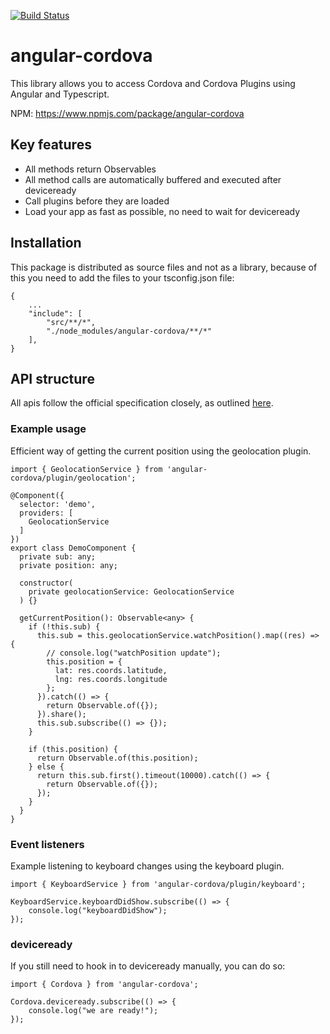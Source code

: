 [![Build Status](https://travis-ci.org/arnesson/angular-cordova.svg?branch=master)](https://travis-ci.org/arnesson/angular-cordova)

# angular-cordova
This library allows you to access Cordova and Cordova Plugins using Angular and Typescript.

NPM: https://www.npmjs.com/package/angular-cordova

## Key features
* All methods return Observables
* All method calls are automatically buffered and executed after deviceready
* Call plugins before they are loaded
* Load your app as fast as possible, no need to wait for deviceready

## Installation
This package is distributed as source files and not as a library, because of this you need to add the files to your tsconfig.json file:

```
{
    ...
    "include": [
        "src/**/*",
        "./node_modules/angular-cordova/**/*"
    ],
}
```

## API structure
All apis follow the official specification closely, as outlined [here](https://cordova.apache.org/docs/en/latest/#plugin-apis). 

### Example usage

Efficient way of getting the current position using the geolocation plugin.

```
import { GeolocationService } from 'angular-cordova/plugin/geolocation';

@Component({
  selector: 'demo',
  providers: [
    GeolocationService
  ]
})
export class DemoComponent {
  private sub: any;
  private position: any;
  
  constructor(
    private geolocationService: GeolocationService
  ) {}

  getCurrentPosition(): Observable<any> {
    if (!this.sub) {
      this.sub = this.geolocationService.watchPosition().map((res) => {
        // console.log("watchPosition update");
        this.position = {
          lat: res.coords.latitude,
          lng: res.coords.longitude
        };
      }).catch(() => {
        return Observable.of({});
      }).share();
      this.sub.subscribe(() => {});
    }

    if (this.position) {
      return Observable.of(this.position);
    } else {
      return this.sub.first().timeout(10000).catch(() => {
        return Observable.of({});
      });
    }
  }
}
```

### Event listeners

Example listening to keyboard changes using the keyboard plugin.

```
import { KeyboardService } from 'angular-cordova/plugin/keyboard';

KeyboardService.keyboardDidShow.subscribe(() => {
    console.log("keyboardDidShow");
});
```

### deviceready

If you still need to hook in to deviceready manually, you can do so:

```
import { Cordova } from 'angular-cordova';

Cordova.deviceready.subscribe(() => {
    console.log("we are ready!");
});
```
